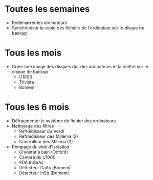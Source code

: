 # Toutes les semaines

- Redémarrer les ordinateurs
- Synchroniser la copie des fichiers de l'ordinateur sur le disque de backup

# Tous les mois

- Créer une image des disques dur des ordinateurs et la mettre sur le disque de backup
     - U1000
     - Trivista
     - Bomem

# Tous les 6 mois

- Défragmenter le système de fichier des ordinateurs
- Nettoyage des filtres
     - Refroidisseur du Verdi
     - Refroidisseur des Millenia (2)
     - Controlleur des Milleria (2)
- Pompage du vide d'isolation
     - Cryostat à bain (Oxford)
     - Caméra du U1000
     - PDA InGaAs
     - Détecteur GaAs (Bomem)
     - Détecteur InSb (Bomem)

